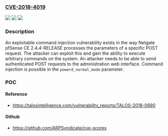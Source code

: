 ### [CVE-2018-4019](https://cve.mitre.org/cgi-bin/cvename.cgi?name=CVE-2018-4019)
![](https://img.shields.io/static/v1?label=Product&message=Netgate%20pfSense&color=blue)
![](https://img.shields.io/static/v1?label=Version&message=Netgate%20pfSense%20CE%202.4.4-RELEASE%20&color=brightgreen)
![](https://img.shields.io/static/v1?label=Vulnerability&message=OS%20command%20injection&color=brightgreen)

### Description

An exploitable command injection vulnerability exists in the way Netgate pfSense CE 2.4.4-RELEASE processes the parameters of a specific POST request. The attacker can exploit this and gain the ability to execute arbitrary commands on the system. An attacker needs to be able to send authenticated POST requests to the administration web interface. Command injection is possible in the `powerd_normal_mode` parameter.

### POC

#### Reference
- https://talosintelligence.com/vulnerability_reports/TALOS-2018-0690

#### Github
- https://github.com/ARPSyndicate/cve-scores

